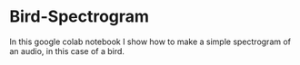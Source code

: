 # Bird-Spectrogram
In this google colab notebook I show how to make a simple spectrogram of an audio, in this case of a bird. 
